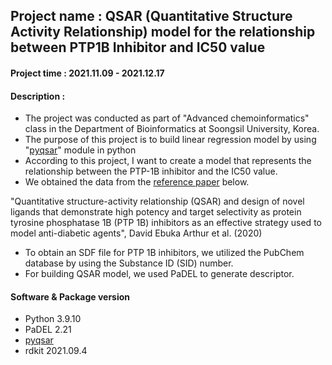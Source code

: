 ## Project name : QSAR (Quantitative Structure Activity Relationship) model for the relationship between PTP1B Inhibitor and IC50 value

#### Project time : 2021.11.09 - 2021.12.17

#### Description :
* The project was conducted as part of "Advanced chemoinformatics" class in the Department of Bioinformatics at Soongsil University, Korea.
* The purpose of this project is to build linear regression model by using "[pyqsar](https://onlinelibrary.wiley.com/doi/abs/10.1002/bkcs.11638)" module in python
* According to this project, I want to create a model that represents the relationship between the PTP-1B inhibitor and the IC50 value.
* We obtained the data from the [reference paper](https://www.tandfonline.com/doi/abs/10.1080/10799893.2020.1759092) below.
  
"Quantitative structure-activity relationship (QSAR) and design of novel ligands that demonstrate high potency and target selectivity as protein tyrosine phosphatase 1B (PTP 1B) inhibitors as an effective strategy used to model anti-diabetic agents", David Ebuka Arthur et al. (2020)

* To obtain an SDF file for PTP 1B inhibitors, we utilized the PubChem database by using the Substance ID (SID) number.
* For building QSAR model, we used PaDEL to generate descriptor.

  
#### Software & Package version
* Python 3.9.10
* PaDEL 2.21
* [pyqsar](https://github.com/crong-k/pyqsar_tutorial)
* rdkit 2021.09.4


